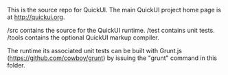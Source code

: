 This is the source repo for QuickUI.
The main QuickUI project home page is at http://quickui.org. 

/src contains the source for the QuickUI runtime.
/test contains unit tests.
/tools contains the optional QuickUI markup compiler.
 
The runtime its associated unit tests can be built with Grunt.js
(https://github.com/cowboy/grunt) by issuing the "grunt" command in this folder.
